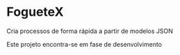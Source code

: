 # FogueteX
Cria processos de forma rápida a partir de modelos JSON

Este projeto encontra-se em fase de desenvolvimento 
